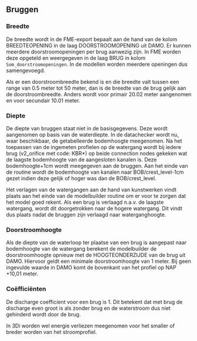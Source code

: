 ## **Bruggen**
### **Breedte**
De breedte wordt in de FME-export bepaalt aan de hand van de kolom BREEDTEOPENING in de laag DOORSTROOMOPENING uit DAMO. Er kunnen meerdere doorstroomopeningen per brug aanwezig zijn. In FME worden deze opgeteld en weergegeven in de laag BRUG in kolom `Som_doorstroomopeningen`. In de modellen worden meerdere openingen dus samengevoegd.

Als er een doorstroombreedte bekend is en die breedte valt tussen een range van 0.5 meter tot 50 meter, dan is de breedte van de brug gelijk aan de doorstroombreedte. Anders wordt voor primair  20.02 meter aangenomen en voor secundair 10.01 meter.

### **Diepte**
De diepte van bruggen staat niet in de basisgegevens. Deze wordt aangenomen op basis van de waterdiepte. In de datachecker wordt nu, waar beschikbaar, de getabelleerde bodemhoogte meegenomen. Na het toepassen van de ingemeten profielen op de watergang wordt bij iedere brug (v2_orifice met code: KBR*) op beide connection nodes gekeken wat de laagste bodemhoogte van de aangesloten kanalen is. Deze bodemhoogte+1cm wordt meegegeven aan de bruggen. Aan het einde van de routine wordt de bodemhoogte van kanalen naar BOB/crest_level-1cm gezet indien deze gelijk of hoger was dan de BOB/crest_level. 

Het verlagen van de watergangen aan de hand van kunstwerken vindt plaats aan het einde van de modelbuilder routine om er voor te zorgen dat het model goed rekent. Als een brug is verlaagd n.a.v. de laagste watergang, wordt dit doorgetrokken naar de hogere watergang. Dit vindt dus plaats nadat de bruggen zijn verlaagd naar waterganghoogte. 

### **Doorstroomhoogte**
Als de diepte van de waterloop ter plaatse van een brug is aangepast naar bodemhoogte van de watergang berekent de modelbuilder de doorstroomhoogte opnieuw met de HOOGTEONDERZIJDE van de brug uit DAMO. Hiervoor geldt een minimale doorstroomhoogte van 1 meter. Bij geen ingevulde waarde in DAMO komt de bovenkant van het profiel op NAP +10,01 meter.

### **Coëfficiënten**
De discharge coefficient voor een brug is 1. Dit betekent dat met brug de discharge even groot is als zonder brug en de waterstroom dus niet gehinderd wordt door de brug. 

In 3Di worden wel energie verliezen meegenomen voor het smaller of breder worden van het stroomprofiel.